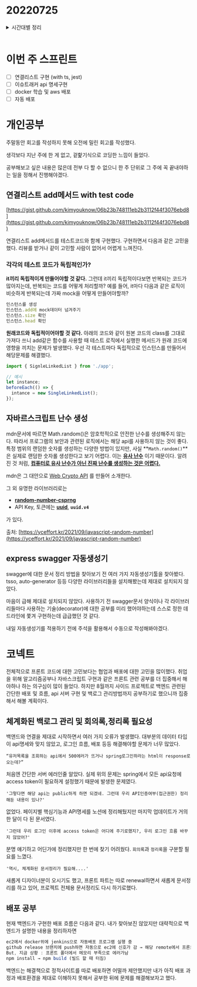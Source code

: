 # 20220725

<details>
<summary>시간대별 정리</summary>

### 오후

회고작성

연결리스트 add메서드 with test code

자바르스크립트 난수 생성

tsoa

- 제대로 안 됨
- 사용할려면 ts decorator에 대한 학습이 필요할 듯
- 자동생성기를 적용하기 전에 주석으로 수동으로 작성해보자

### 저녁

코넥트

- 문제 정리

</details>
<br>

# 이번 주 스프린트

- [ ] 연결리스트 구현 (with ts, jest)
- [ ] 이슈트래커 api 명세구현
- [ ] docker 학습 및 aws 배포
- [ ] 자동 배포

# 개인공부

주말동안 회고를 작성하지 못해 오전에 밀린 회고를 작성했다.

생각보다 지난 주에 한 게 없고, 겉핥기식으로 코딩한 느낌이 들었다.

공부해보고 싶은 내용은 많은데 전부 다 할 수 없으니 한 주 단위로 그 주에 꼭 끝내야하는 일을 정해서 진행해야겠다.

## 연결리스트 add메서드 with test code

[https://gist.github.com/kimyouknow/06b23b748111eb2b3112f44f3076ebd8](https://gist.github.com/kimyouknow/06b23b748111eb2b3112f44f3076ebd8)

연결리스트 add메서드를 테스트코드와 함께 구현했다. 구현하면서 다음과 같은 고민을 했다. 리뷰를 받거나 같이 고민할 사람이 없어서 어렵게 느껴진다.

### 각각의 테스트 코드가 독립적인가?

**it끼리 독립적이게 만들어야할 것 같다.**
그런데 it끼리 독립적이다보면 반복되는 코드가 많아지는데, 반복되는 코드를 어떻게 처리할까?
예를 들어, it마다 다음과 같은 로직이 비슷하게 반복되는데 가짜 mock을 어떻게 만들어야할까?

```jsx
인스턴스를 생성
인스턴스.add에 mock데이터 넘겨주기
인스턴스.size 확인
인스턴스.head 확인
```

**원래코드와 독립적이어야할 것 같다.**
아래의 코드와 같이 원본 코드의 class를 그대로 가져다 쓰니 add같은 함수를 사용할 때 테스트 로직에서 실행한 메서드가 원래 코드에 영향을 끼치는 문제가 발생했다. 우선 각 테스트마다 독립적으로 인스턴스를 만들어서 해당문제를 해결했다.

```jsx
import { SignleLinkedList } from './app';

// 예시
let instance;
beforeEach(() => {
  intance = new SingleLinkedList();
});
```

## 자바르스크립트 난수 생성

mdn문서에 따르면 Math.random()은 암호학적으로 안전한 난수를 생성해주지 않는다. 따라서 프로그램의 보안과 관련된 로직에서는 해당 api를 사용하지 않는 것이 좋다. 특정 범위의 랜덤한 숫자를 생성하는 다양한 방법이 있지만, 사실 **`Math.random()`**은 실제로 랜덤한 숫자롤 생성한다고 보기 어렵다. 이는 **[유사 난수](https://ko.wikipedia.org/wiki/%EC%9C%A0%EC%82%AC%EB%82%9C%EC%88%98)** 이기 때문이다. 알려진 것 처럼, **[컴퓨터로 유사 난수가 아닌 진짜 난수를 생성하는 것은 어렵다.](https://en.wikipedia.org/wiki/Random_number_generation#Computational_methods)**

mdn은 그 대안으로 [Web Crypto API](https://www.w3.org/TR/WebCryptoAPI/) 를 만들어 소개한다.

그 외 유명한 라이브러리로는

- **[random-number-csprng](https://www.npmjs.com/package/random-number-csprng)**
- API Key, 토큰에는 **[uuid](https://www.npmjs.com/package/uuid)**, **`uuid.v4`**

가 있다.

출처: [https://yceffort.kr/2021/09/javascript-random-number](https://yceffort.kr/2021/09/javascript-random-number)

## express swagger 자동생성기

swagger에 대한 문서 정리 방법을 찾아보기 전 여러 가지 자동생성기툴을 찾아봤다. tsso, auto-generator 등등 다양한 라이브러리들을 설치해봤는데 제대로 설치되지 않았다.

마음이 급해 제대로 설치되지 않았다. 사용하기 전 swagger문서 양식이나 각 라이브러리들마다 사용하는 기술(decorator)에 대한 공부를 미리 했어야하는데 스스로 정한 데드라인에 쫓겨 구현하는데 급급했던 것 같다.

내일 자동생성기를 적용하기 전에 주석을 활용해서 수동으로 작성해봐야겠다.

# 코넥트

전체적으로 프론트 코드에 대한 고민보다는 협업과 배포에 대한 고민을 많이했다. 취업을 위해 알고리즘공부나 자바스크립트 구현과 같은 프론트 관련 공부를 더 집중해서 해야하나 하는 의구심이 많이 들었다. 하지만 8월까지 사이드 프로젝트로 백엔드 관련된 간단한 배포 및 흐름, api 서버 구현 및 백로그 관리방법까지 공부하기로 했으니까 집중해서 해볼 계획이다.

## 체계화된 백로그 관리 및 회의록,정리록 필요성

백앤드와 연결을 제대로 시작하면서 여러 가지 오류가 발생했다. 대부분의 데이터 타입이 api명세와 맞지 않았고, 로그인 흐름, 배포 등등 해결해야할 문제가 너무 많았다.

```
“유저목록을 조회하는 api에서 500에러가 뜨거나 spring로그인하라는 html이 response로 오는데?”
```

처음엔 간단한 서버 에러인줄 알았다. 실제 위의 문제는 spring에서 모든 api요청에 access token이 필요하게 설정했기 때문에 발생한 문제였다.

```
'그렇다면 해당 api는 public하게 하면 되겠네. 그런데 우리 API인증여부(접근권한) 정리해둔 내용이 있나?'
```

없었다. 페이지별 핵심기능과 API명세를 노션에 정리해뒀지만 마지막 업데이트가 거의 한 달이 다 된 문서였다.

```
'그런데 우리 로그인 이후에 access token은 어디에 주기로했지?, 우리 로그인 흐름 바꾸지 않았어?'
```

분명 얘기하고 어딘가에 정리했지만 한 번에 찾기 어려웠다. `회의록`과 `정리록`을 구분할 필요를 느꼈다.

```
'역시, 체계화된 문서정리가 필요해....'
```

새롭게 디자이너분이 오시기도 했고, 프론트 파트는 따로 renewal하면서 새롭게 문서정리를 하고 있어, 프로젝트 전체용 문서정리도 다시 하기로했다.

## 배포 공부

현재 백엔드가 구현한 배포 흐름은 다음과 같다. 내가 찾아보진 않았지만 대략적으로 백엔드가 설명한 내용을 정리하자면

```jsx
ec2에서 docker위에 jenkins으로 자동배포 프로그램 실행 중
github release 브랜치에 push하면 자동으로 ec2에 신호가 감 → 해당 remote에서 프론트, 서버가 동시에 빌드
But, 지금 상황 : 프론트 폴더에서 메모리 부족으로 에러가남
npm install → npm build (빌드 할 때 터짐)
```

백엔드는 해결책으로 정적사이트를 따로 배포하면 어떨까 제안했지만 내가 아직 배포 과정과 배포환경을 제대로 이해하지 못해서 공부한 뒤에 문제를 해결해보자고 했다.
